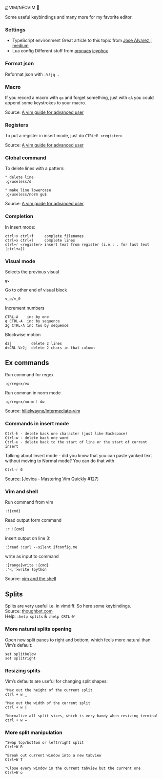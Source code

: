 [#](#) VIM/NEOVIM 💓

Some useful keybindings and many more for my favorite editor.

### Settings

 - TypeScript environment
   Great article to this topic from [Jose Alvarez | medium](https://jose-elias-alvarez.medium.com/configuring-neovims-lsp-client-for-typescript-development-5789d58ea9c)
 - Lua config
   Different stuff from [oroques](https://oroques.dev/notes/neovim-init/) [icyphox](https://icyphox.sh/blog/nvim-lua/)

### Format json

Reformat json with `:%!jq .`

### Macro

If you record a macro with `qa` and forget something, just with `qA` you could append some keystrokes to your macro.

Source: [A vim guide for advanced user](https://thevaluable.dev/vim-advanced/)

### Registers

To put a register in insert mode, just do `CTRL+R <register>`

Source: [A vim guide for advanced user](https://thevaluable.dev/vim-advanced/)

### Global command

To delete lines with a pattern:

```vim
" delete line
:g/useless/d

" make line lowercase
:g/useless/norm gu$
````

Source: [A vim guide for advanced user](https://thevaluable.dev/vim-advanced/)

### Completion

In insert mode:

    ctrl+x ctrl+f     complete filenames
    ctrl+x ctrl+l     complete lines
    ctrl+r <register> insert text from register (i.e.: . for last text [ctrl+a])

### Visual mode

Selects the previous visual

    gv

Go to other end of visual block

    v_o/v_0

Increment numbers

    CTRL-A    inc by one
    g CTRL-A  inc by sequence
    2g CTRL-A inc two by sequence

Blockwise motion

    d2j         delete 2 lines
    d<CRL-V>2j  delete 2 chars in that column

## Ex commands

Run command for regex

    :g/regex/ex

Run comman in norm mode

    :g/regex/norm f dw

Source:
[hillelwayne/intermediate-vim](https://www.hillelwayne.com/post/intermediate-vim/)

### Commands in insert mode

    Ctrl-h - delete back one character (just like Backspace)
    Ctrl-w - delete back one word
    Ctrl-u - delete back to the start of line or the start of current insert
    
Talking about Insert mode - did you know that you can paste yanked text without moving to Normal mode? 
You can do that with 

    Ctrl-r 0

Source: [Jovica - Mastering Vim Quickly #127]

### Vim and shell
Run command from vim

    :!{cmd}

Read output form command

    :r !{cmd}

insert output on line 3:

    :3read !curl --silent ifconfig.me

write as input to command

    :[range]write !{cmd}
    :'<,'>write !python

Source: [vim and the shell](https://vimways.org/2019/vim-and-the-shell/)

## Splits
Splits are very useful i.e. in vimdiff. So here some keybindings.  
Source: [thoughbot.com](https://thoughtbot.com/blog/vim-splits-move-faster-and-more-naturally)  
Help: `:help splits` & `:help CRTL-W`

### More natural splits opening
Open new split panes to right and bottom, which feels more natural than Vim’s default:

    set splitbelow
    set splitright

### Resizing splits 
Vim’s defaults are useful for changing split shapes:

    "Max out the height of the current split
    ctrl + w _

    "Max out the width of the current split
    ctrl + w |

    "Normalize all split sizes, which is very handy when resizing terminal
    ctrl + w =

### More split manipulation
    "Swap top/bottom or left/right split
    Ctrl+W R

    "Break out current window into a new tabview
    Ctrl+W T

    "Close every window in the current tabview but the current one
    Ctrl+W o
